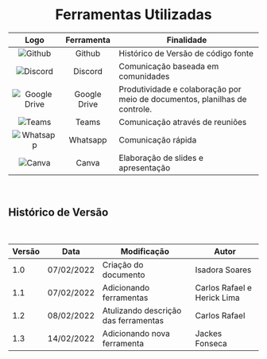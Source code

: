 <h1 align="center"> Ferramentas Utilizadas </h1>

|                     Logo                     |  Ferramenta  | Finalidade                                                                 |
| :------------------------------------------: | :----------: | -------------------------------------------------------------------------- |
|         ![Github](../img/github.png)         |    Github    | Histórico de Versão de código fonte                                        |
|        ![Discord](../img/discord.png)        |   Discord    | Comunicação baseada em comunidades                                         |
| ![Google Drive](../img/google-workspace.jpg) | Google Drive | Produtividade e colaboração por meio de documentos, planilhas de controle. |
|          ![Teams](../img/teams.png)          |    Teams     | Comunicação através de reuniões                                            |
|       ![Whatsapp](../img/whatsapp.png)       |   Whatsapp   | Comunicação rápida                                                         |
|          ![Canva](../img/canva.png)          |    Canva     | Elaboração de slides e apresentação                                        |

<br/>

## Histórico de Versão

<br/>

| Versão | Data       | Modificação                          | Autor                       |
| ------ | ---------- | ------------------------------------ | --------------------------- |
| 1.0    | 07/02/2022 | Criação do documento                 | Isadora Soares              |
| 1.1    | 07/02/2022 | Adicionando ferramentas              | Carlos Rafael e Herick Lima |
| 1.2    | 08/02/2022 | Atulizando descrição das ferramentas | Carlos Rafael               |
| 1.3    | 14/02/2022 | Adicionando nova ferramenta          | Jackes Fonseca              |
